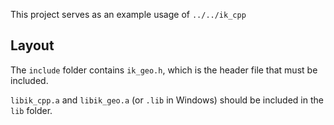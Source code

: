This project serves as an example usage of `../../ik_cpp`

## Layout

The `include` folder contains `ik_geo.h`, which is the header file that must be included.

`libik_cpp.a` and `libik_geo.a` (or `.lib` in Windows) should be included in the `lib` folder.
